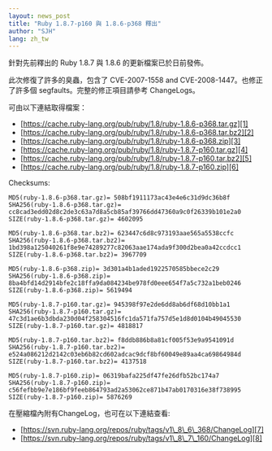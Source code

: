 ```yaml
---
layout: news_post
title: "Ruby 1.8.7-p160 與 1.8.6-p368 釋出"
author: "SJH"
lang: zh_tw
---
```


針對先前釋出的 Ruby 1.8.7 與 1.8.6 的更新檔案已於日前發佈。

此次修復了許多的臭蟲，包含了 CVE-2007-1558 and CVE-2008-1447。也修正了許多個
segfaults。完整的修正項目請參考 ChangeLogs。

可由以下連結取得檔案：

* [https://cache.ruby-lang.org/pub/ruby/1.8/ruby-1.8.6-p368.tar.gz][1]
* [https://cache.ruby-lang.org/pub/ruby/1.8/ruby-1.8.6-p368.tar.bz2][2]
* [https://cache.ruby-lang.org/pub/ruby/1.8/ruby-1.8.6-p368.zip][3]
* [https://cache.ruby-lang.org/pub/ruby/1.8/ruby-1.8.7-p160.tar.gz][4]
* [https://cache.ruby-lang.org/pub/ruby/1.8/ruby-1.8.7-p160.tar.bz2][5]
* [https://cache.ruby-lang.org/pub/ruby/1.8/ruby-1.8.7-p160.zip][6]

Checksums:


    MD5(ruby-1.8.6-p368.tar.gz)= 508bf1911173ac43e4e6c31d9dc36b8f
    SHA256(ruby-1.8.6-p368.tar.gz)= cc8cad3edd02d8c2de3c63a7d8a5cb85af39766dd47360a9c0f26339b101e2a0
    SIZE(ruby-1.8.6-p368.tar.gz)= 4602095

    MD5(ruby-1.8.6-p368.tar.bz2)= 623447c6d8c973193aae565a5538ccfc
    SHA256(ruby-1.8.6-p368.tar.bz2)= 1bd398a125040261f8e9e74289277c82063aae174ada9f300d2bea0a42ccdcc1
    SIZE(ruby-1.8.6-p368.tar.bz2)= 3967709

    MD5(ruby-1.8.6-p368.zip)= 3d301a4b1aded1922570585bbece2c29
    SHA256(ruby-1.8.6-p368.zip)= 8ba4bfd14d2914bfe2c18ffa9da084234be978fd0eee654f7a5c732a1beb0246
    SIZE(ruby-1.8.6-p368.zip)= 5619494

    MD5(ruby-1.8.7-p160.tar.gz)= 945398f97e2de6dd8ab6df68d10bb1a1
    SHA256(ruby-1.8.7-p160.tar.gz)= 47c3d1ae6b3dbda230d04f258304516fc1da571fa757d5e1d8d0104b49045530
    SIZE(ruby-1.8.7-p160.tar.gz)= 4818817

    MD5(ruby-1.8.7-p160.tar.bz2)= f8ddb886b8a81cf005f53e9a9541091d
    SHA256(ruby-1.8.7-p160.tar.bz2)= e524a086212d2142c03eb6b82cd602adcac9dcf8bf60049e89aa4ca69864984d
    SIZE(ruby-1.8.7-p160.tar.bz2)= 4137518

    MD5(ruby-1.8.7-p160.zip)= 06319bafa225df47fe26dfb52bc174a7
    SHA256(ruby-1.8.7-p160.zip)= c56fefbb9e7e186bf9feeb864793ad2a53062ce871b47ab0170316e38f738995
    SIZE(ruby-1.8.7-p160.zip)= 5876269

在壓縮檔內附有ChangeLog，也可在以下連結查看:

* [https://svn.ruby-lang.org/repos/ruby/tags/v1\_8\_6\_368/ChangeLog][7]
* [https://svn.ruby-lang.org/repos/ruby/tags/v1\_8\_7\_160/ChangeLog][8]



[1]: https://cache.ruby-lang.org/pub/ruby/1.8/ruby-1.8.6-p368.tar.gz
[2]: https://cache.ruby-lang.org/pub/ruby/1.8/ruby-1.8.6-p368.tar.bz2
[3]: https://cache.ruby-lang.org/pub/ruby/1.8/ruby-1.8.6-p368.zip
[4]: https://cache.ruby-lang.org/pub/ruby/1.8/ruby-1.8.7-p160.tar.gz
[5]: https://cache.ruby-lang.org/pub/ruby/1.8/ruby-1.8.7-p160.tar.bz2
[6]: https://cache.ruby-lang.org/pub/ruby/1.8/ruby-1.8.7-p160.zip
[7]: https://svn.ruby-lang.org/repos/ruby/tags/v1_8_6_368/ChangeLog
[8]: https://svn.ruby-lang.org/repos/ruby/tags/v1_8_7_160/ChangeLog
